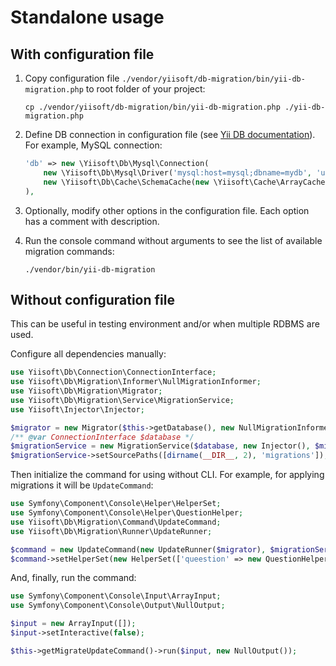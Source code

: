 # Standalone usage

## With configuration file

1. Copy configuration file `./vendor/yiisoft/db-migration/bin/yii-db-migration.php` to root folder of your project:

    ```shell
    cp ./vendor/yiisoft/db-migration/bin/yii-db-migration.php ./yii-db-migration.php
    ```

2. Define DB connection in configuration file (see 
   [Yii DB documentation](https://github.com/yiisoft/db/blob/master/docs/en/README.md#create-connection)).
   For example, MySQL connection: 
    ```php
    'db' => new \Yiisoft\Db\Mysql\Connection(
        new \Yiisoft\Db\Mysql\Driver('mysql:host=mysql;dbname=mydb', 'user', 'q1w2e3r4'),
        new \Yiisoft\Db\Cache\SchemaCache(new \Yiisoft\Cache\ArrayCache()),
    ),
    ```
   
3. Optionally, modify other options in the configuration file. Each option has a comment with description.
4. Run the console command without arguments to see the list of available migration commands:

    ```shell
    ./vendor/bin/yii-db-migration
    ```
   
## Without configuration file

This can be useful in testing environment and/or when multiple RDBMS are used.

Configure all dependencies manually:

```php
use Yiisoft\Db\Connection\ConnectionInterface;
use Yiisoft\Db\Migration\Informer\NullMigrationInformer;
use Yiisoft\Db\Migration\Migrator;
use Yiisoft\Db\Migration\Service\MigrationService;
use Yiisoft\Injector\Injector;

$migrator = new Migrator($this->getDatabase(), new NullMigrationInformer());
/** @var ConnectionInterface $database */
$migrationService = new MigrationService($database, new Injector(), $migrator);
$migrationService->setSourcePaths([dirname(__DIR__, 2), 'migrations']);
```

Then initialize the command for using without CLI. For example, for applying migrations it will be `UpdateCommand`:

```php
use Symfony\Component\Console\Helper\HelperSet;
use Symfony\Component\Console\Helper\QuestionHelper;
use Yiisoft\Db\Migration\Command\UpdateCommand;
use Yiisoft\Db\Migration\Runner\UpdateRunner;

$command = new UpdateCommand(new UpdateRunner($migrator), $migrationService, $migrator);
$command->setHelperSet(new HelperSet(['queestion' => new QuestionHelper()]));
```

And, finally, run the command:

```php
use Symfony\Component\Console\Input\ArrayInput;
use Symfony\Component\Console\Output\NullOutput;

$input = new ArrayInput([]);
$input->setInteractive(false);

$this->getMigrateUpdateCommand()->run($input, new NullOutput());
```
